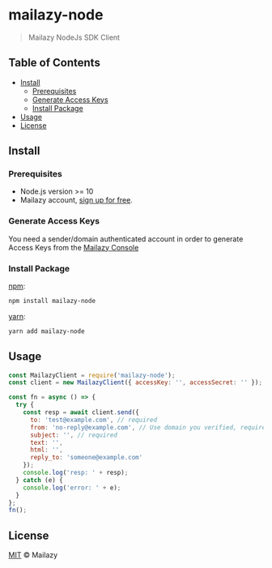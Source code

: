 # mailazy-node

> Mailazy NodeJs SDK Client

## Table of Contents

- [Install](#install)
  - [Prerequisites](#prerequisites)
  - [Generate Access Keys](#generate-access-keys)
  - [Install Package](#install-package)
- [Usage](#usage)
- [License](#license)

## Install

### Prerequisites

- Node.js version >= 10
- Mailazy account, [sign up for free](https://app.mailazy.com/signup?source=mailazy-node).

### Generate Access Keys

You need a sender/domain authenticated account in order to generate Access Keys from the [Mailazy Console](https://app.mailazy.com/dashboard)

### Install Package

[npm][]:

```sh
npm install mailazy-node
```

[yarn][]:

```sh
yarn add mailazy-node
```

## Usage

```js
const MailazyClient = require('mailazy-node');
const client = new MailazyClient({ accessKey: '', accessSecret: '' });

const fn = async () => {
  try {
    const resp = await client.send({
      to: 'test@example.com', // required
      from: 'no-reply@example.com', // Use domain you verified, required
      subject: '', // required
      text: '',
      html: '',
      reply_to: 'someone@example.com'
    });
    console.log('resp: ' + resp);
  } catch (e) {
    console.log('error: ' + e);
  }
};
fn();
```

## License

[MIT](LICENSE) © Mailazy

##

[npm]: https://www.npmjs.com/
[yarn]: https://yarnpkg.com/
